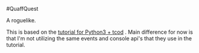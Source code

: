 #QuaffQuest

A roguelike.

This is based on the [tutorial for Python3 + tcod](https://rogueliketutorials.com/tutorials/tcod/) . Main difference for now is that I'm not utilizing the same events and console api's that they use in the tutorial.


